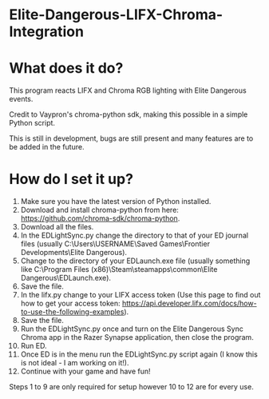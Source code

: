 # Elite-Dangerous-LIFX-Chroma-Integration

# What does it do?

This program reacts LIFX and Chroma RGB lighting with Elite Dangerous events.

Credit to Vaypron's chroma-python sdk, making this possible in a simple Python script.

This is still in development, bugs are still present and many features are to be added in the future.

# How do I set it up?

1. Make sure you have the latest version of Python installed.
2. Download and install chroma-python from here: https://github.com/chroma-sdk/chroma-python.
3. Download all the files.
4. In the EDLightSync.py change the directory to that of your ED journal files (usually C:\Users\USERNAME\Saved Games\Frontier Developments\Elite Dangerous).
5. Change to the directory of your EDLaunch.exe file (usually something like C:\Program Files (x86)\Steam\steamapps\common\Elite Dangerous\EDLaunch.exe).
6. Save the file.
7. In the lifx.py change to your LIFX access token (Use this page to find out how to get your access token: https://api.developer.lifx.com/docs/how-to-use-the-following-examples).
8. Save the file.
9. Run the EDLightSync.py once and turn on the Elite Dangerous Sync Chroma app in the Razer Synapse application, then close the program.
10. Run ED.
11. Once ED is in the menu run the EDLightSync.py script again (I know this is not ideal - I am working on it!).
12. Continue with your game and have fun!

Steps 1 to 9 are only required for setup however 10 to 12 are for every use.
